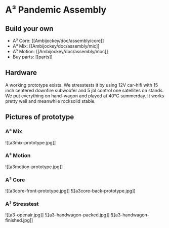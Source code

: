 # A³ Pandemic Assembly
## Build your own
- A³ Core: [[Ambijockey/doc/assembly/core]]
- A³ Mix: [[Ambijockey/doc/assembly/mic]]
- A³ Motion: [[Ambijockey/doc/assembly/moc]]
- Buy parts: [[parts]]

## Hardware
A working prototype exists. We stresstests it by using 12V car-hifi with 15 inch centered downfire subwoofer and 5 jbl control one satellites on stands. We put everything on hand-wagon and played at 40°C summerday. It works pretty well and meanwhile rocksolid stable.

## Pictures of prototype
### A³ Mix
![[a3mix-prototype.jpg]]
### A³ Motion
![[a3motion-prototype.jpg]]
### A³ Core
![[a3core-front-prototype.jpg]]
![[a3core-back-prototype.jpg]]
### A³ Stresstest
![[a3-openair.jpg]]
![[a3-handwagon-packed.jpg]]
![[a3-handwagon-finished.jpg]]